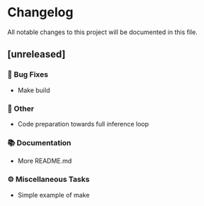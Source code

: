 # Changelog

All notable changes to this project will be documented in this file.

## [unreleased]

### 🐛 Bug Fixes

- Make build

### 💼 Other

- Code preparation towards full inference loop

### 📚 Documentation

- More README.md

### ⚙️ Miscellaneous Tasks

- Simple example of make

<!-- generated by git-cliff -->
